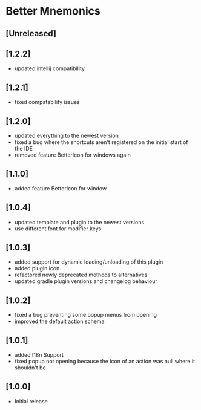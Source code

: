 <!-- Keep a Changelog guide -> https://keepachangelog.com -->
# Better Mnemonics

## [Unreleased]

## [1.2.2]
- updated intellij compatibility

## [1.2.1]
- fixed compatability issues

## [1.2.0]
- updated everything to the newest version
- fixed a bug where the shortcuts aren't registered on the initial start of the IDE
- removed feature BetterIcon for windows again

## [1.1.0]
- added feature BetterIcon for window

## [1.0.4]
- updated template and plugin to the newest versions
- use different font for modifier keys

## [1.0.3]
- added support for dynamic loading/unloading of this plugin
- added plugin icon
- refactored newly deprecated methods to alternatives
- updated gradle plugin versions and changelog behaviour

## [1.0.2]
- fixed a bug preventing some popup menus from opening
- improved the default action schema

## [1.0.1]
- added I18n Support
- fixed popup not opening because the icon of an action was null where it shouldn't be

## [1.0.0]
- Initial release
